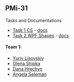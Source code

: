 ## PMi-31

Tasks and Documentations
* [Task 1 CS](https://github.com/lnupmi11/PofCIS_Team1/tree/task1-cs) - [docs]()
* [Task 2 WPF Shapes](https://github.com/lnupmi11/PofCIS_Team1/tree/task2-wpf-shapes) - [docs]()

#### Team 1:
* [Yuriy Lisovskiy](https://github.com/YuriyLisovskiy)
* [Olena Shipka](https://github.com/oshipka)
* [Dana Hrechyn](https://github.com/danahrechyn123)
* [Angela Seleman](https://github.com/selemanka)
